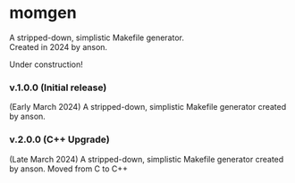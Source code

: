 # momgen

A stripped-down, simplistic Makefile generator.  
Created in 2024 by anson.

Under construction!

### v.1.0.0 (Initial release)

(Early March 2024)
A stripped-down, simplistic Makefile generator created by anson.

### v.2.0.0 (C++ Upgrade)

(Late March 2024)
A stripped-down, simplistic Makefile generator created by anson.
Moved from C to C++
